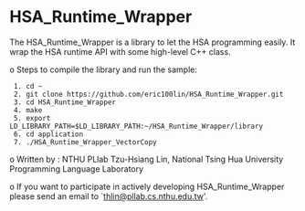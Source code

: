 HSA_Runtime_Wrapper
===============================

The HSA_Runtime_Wrapper is a library to let the HSA programming easily. It wrap the HSA runtime API with some high-level C++ class.

o Steps to compile the library and run the sample:

     1. cd ~
     2. git clone https://github.com/eric100lin/HSA_Runtime_Wrapper.git
     3. cd HSA_Runtime_Wrapper
     4. make
     5. export LD_LIBRARY_PATH=$LD_LIBRARY_PATH:~/HSA_Runtime_Wrapper/library
     6. cd application
     7. ./HSA_Runtime_Wrapper_VectorCopy


  o Written by : NTHU PLlab Tzu-Hsiang Lin, 
    National Tsing Hua University Programming Language Laboratory
    
  o If you want to participate in actively developing HSA_Runtime_Wrapper
       please send an email to `thlin@pllab.cs.nthu.edu.tw'.